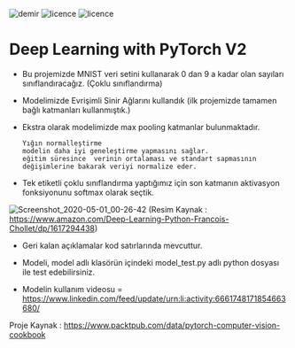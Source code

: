 ![demir](https://img.shields.io/badge/PyTorch-V1.2.0-red)
![licence](https://img.shields.io/badge/demir-ai-blueviolet)
![licence](https://img.shields.io/badge/Ahmet%20Furkan-DEM%C4%B0R-blue)

# Deep Learning with PyTorch V2

* Bu projemizde MNIST veri setini kullanarak 0 dan 9 a kadar olan sayıları sınıflandıracağız. (Çoklu sınıflandırma)
* Modelimizde Evrişimli Sinir Ağlarını kullandık (ilk projemizde tamamen bağlı katmanları kullanmıştık.)
* Ekstra olarak modelimizde max pooling katmanlar bulunmaktadır.
                      
      Yığın normalleştirme
      modelin daha iyi geneleştirme yapmasını sağlar.
      eğitim süresince  verinin ortalaması ve standart sapmasının değişimlerine bakarak veriyi normalize eder. 
* Tek etiketli çoklu sınıflandırma yaptığımız için son katmanın aktivasyon fonksiyonunu softmax olarak seçtik.

![Screenshot_2020-05-01_00-26-42](https://user-images.githubusercontent.com/54184905/80761047-81341d00-8b42-11ea-9893-142be5e740db.png)
(Resim Kaynak : https://www.amazon.com/Deep-Learning-Python-Francois-Chollet/dp/1617294438)

* Geri kalan açıklamalar kod satırlarında mevcuttur.

* Modeli, model adlı klasörün içindeki model_test.py adlı python dosyası ile test edebilirsiniz.

* Modelin kullanım videosu = https://www.linkedin.com/feed/update/urn:li:activity:6661748171854663680/

Proje Kaynak : https://www.packtpub.com/data/pytorch-computer-vision-cookbook
